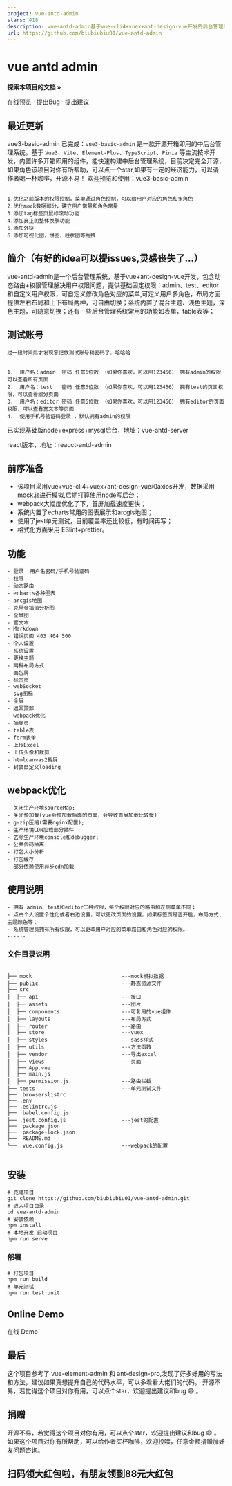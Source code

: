 ```yaml
---
project: vue-antd-admin
stars: 418
description: vue-antd-admin基于vue-cli4+vuex+ant-design-vue开发的后台管理系统，包括权限管理，布局方式，国际化，动态路由和后台管理系统常用的table表和表单等功能，包含echarts图的各种展示，第一版已完成，有兴趣可以了解下。
url: https://github.com/biubiubiu01/vue-antd-admin
---
```


vue antd admin
==============

**探索本项目的文档 »**  
  
在线预览 · 提出Bug · 提出建议

最近更新
----

vue3-basic-admin 已完成：`vue3-basic-admin` 是一款开源开箱即用的中后台管理系统。基于 `Vue3`、`Vite`、`Element-Plus`、`TypeScript`、`Pinia` 等主流技术开发，内置许多开箱即用的组件，能快速构建中后台管理系统，目前决定完全开源，如果角色该项目对你有所帮助，可以点一个star,如果有一定的经济能力，可以请作者喝一杯咖啡，开源不易！ 欢迎预览和使用：vue3-basic-admin

```

1.优化之前版本的权限控制，菜单通过角色控制，可以给用户对应的角色和多角色
2.优化mock数据部分，建立用户常量和角色常量
3.添加tag标签页鼠标滚动功能
4.添加真正的整体换肤功能
5.添加外链
6.添加可视化图，饼图，柱状图等拖拽
```

简介（有好的idea可以提issues,灵感丧失了...）
-----------------------------

vue-antd-admin是一个后台管理系统，基于vue+ant-design-vue开发，包含动态路由+权限管理解决用户权限问题，提供基础固定权限：admin、test、editor和自定义用户权限，可自定义修改角色对应的菜单,可定义用户多角色，布局方面提供左右布局和上下布局两种，可自由切换；系统内置了混合主题、浅色主题，深色主题，可随意切换；还有一些后台管理系统常用的功能如表单，table表等；

测试账号
----

```
过一段时间后才发现忘记放测试账号和密码了，哈哈哈


1.  用户名：admin  密码 任意6位数 （如果你喜欢，可以用123456） 拥有admin的权限可以查看所有页面
2.  用户名：test   密码 任意6位数 （如果你喜欢，可以用123456） 拥有test的页面权限，可以查看部分页面
3.  用户名：editor 密码 任意6位数 （如果你喜欢，可以用123456） 拥有editor的页面权限，可以查看富文本等页面
4.  使用手机号验证码登录 ，默认拥有admin的权限

```

已实现基础版node+express+mysql后台，地址：vue-antd-server

react版本，地址：reacct-antd-admin

前序准备
----

-   该项目采用vue+vue-cli4+vuex+ant-design-vue和axios开发，数据采用mock.js进行模拟,后期打算使用node写后台；
-   webpack大幅度优化了下，首屏加载速度更快；
-   系统内置了echarts常用的图表展示和arcgis地图；
-   使用了jest单元测试，目前覆盖率还比较低，有时间再写；
-   格式化方面采用 ESlint+prettier。

功能
--

```
- 登录  用户名密码/手机号验证码
- 权限  
- 动态路由
- echarts各种图表
- arcgis地图
- 克里金插值分析图
- 全景图
- 富文本
- Markdown
- 错误页面 403 404 500
- 个人设置
- 系统设置
- 更换主题
- 两种布局方式
- 面包屑
- 标签页
- webSocket 
- svg图标
- 全屏
- 返回顶部
- webpack优化
- 抽奖页
- table表
- form表单
- 上传Excel
- 上传头像和裁剪
- htmlcanvas2截屏
- 封装自定义loading
```

webpack优化
---------

```
- 关闭生产环境sourceMap;
- 关闭预加载(vue会预加载后面的页面，会导致首屏加载比较慢)
- g-zip压缩(需要nginx配置);
- 生产环境CDN加载部分插件
- 去除生产环境console和debugger;
- 公共代码抽离
- 打包大小分析
- 打包缓存
- 部分依赖使用异步cdn加载

```

使用说明
----

```
- 拥有 admin、test和editor三种权限，每个权限对应的路由和左侧菜单不同；
- 点击个人设置个性化或者右边设置，可以更改页面的设置，如果标签页是否开启，布局方式,主题颜色等；
- 系统管理员拥有所有权限，可以更改用户对应的菜单路由和角色对应的权限。
......
```

### 文件目录说明

```

├── mock                             ---mock模拟数据
├── public                           ---静态资源文件
├── src          
│  ├── api                           ---接口     
│  ├── assets                        ---图片
│  ├── components                    ---可复用的vue组件
│  ├── layouts                       ---布局方式
│  ├── router                        ---路由
│  ├── store                         ---vuex
│  ├── styles                        ---sass样式
│  ├── utils                         ---方法函数
│  ├── vendor                        ---导出excel
│  ├── views                         ---页面
│  ├── App.vue                       
│  ├── main.js            
│  ├── permission.js                 ---路由拦截           
├── tests                            ---单元测试文件
├── .browserslistrc
├── .env
├── .eslintrc.js
├──  babel.config.js
├── .jest.config.js                  ---jest的配置
├──  package.json
├──  package-lock.json
├──  README.md
└──  vue.config.js                   ---webpack的配置


```

安装
--

```
# 克隆项目
git clone https://github.com/biubiubiu01/vue-antd-admin.git
# 进入项目目录
cd vue-antd-admin
# 安装依赖
npm install
# 本地开发 启动项目
npm run serve
```

### 部署

```
# 打包项目
npm run build
# 单元测试
npm run test:unit
```

Online Demo
-----------

在线 Demo

最后
--

这个项目参考了 vue-element-admin 和 ant-design-pro,发现了好多好用的写法和方法，建议如果真想提升自己的代码水平，可以多看看大佬们的代码。 开源不易，若觉得这个项目对你有用，可以点个star，欢迎提出建议和bug 😄 。

捐赠
--

开源不易，若觉得这个项目对你有用，可以点个star，欢迎提出建议和bug 😄 。如果这个项目对你有所帮助，可以给作者买杯咖啡，欢迎投喂，任意金额捐赠加好友问题咨询。

扫码领大红包啦，有朋友领到88元大红包
-------------------

